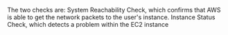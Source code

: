 The two checks are: System Reachability Check, which confirms that AWS is able to get the network packets to the user's instance. Instance Status Check, which detects a problem within the EC2 instance
